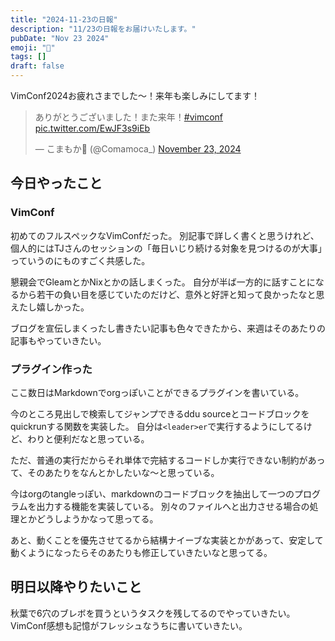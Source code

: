 ```yaml
---
title: "2024-11-23の日報"
description: "11/23の日報をお届けいたします。"
pubDate: "Nov 23 2024"
emoji: "🦊"
tags: []
draft: false
---
```


VimConf2024お疲れさまでした～！来年も楽しみにしてます！

<blockquote class="twitter-tweet"><p lang="ja" dir="ltr">ありがとうございました！また来年！<a href="https://twitter.com/hashtag/vimconf?src=hash&amp;ref_src=twsrc%5Etfw">#vimconf</a> <a href="https://t.co/EwJF3s9iEb">pic.twitter.com/EwJF3s9iEb</a></p>&mdash; こまもか🦊 (@Comamoca_) <a href="https://twitter.com/Comamoca_/status/1860286429341057409?ref_src=twsrc%5Etfw">November 23, 2024</a></blockquote> <script async src="https://platform.twitter.com/widgets.js" charset="utf-8"></script>

## 今日やったこと

### VimConf

初めてのフルスペックなVimConfだった。
別記事で詳しく書くと思うけれど、個人的にはTJさんのセッションの「毎日いじり続ける対象を見つけるのが大事」っていうのにものすごく共感した。

懇親会でGleamとかNixとかの話しまくった。
自分が半ば一方的に話すことになるから若干の負い目を感じていたのだけど、意外と好評と知って良かったなと思えたし嬉しかった。

ブログを宣伝しまくったし書きたい記事も色々できたから、来週はそのあたりの記事もやっていきたい。

### プラグイン作った

ここ数日はMarkdownでorgっぽいことができるプラグインを書いている。

今のところ見出しで検索してジャンプできるddu
sourceとコードブロックをquickrunする関数を実装した。
自分は`<leader>er`で実行するようにしてるけど、わりと便利だなと思っている。

ただ、普通の実行だからそれ単体で完結するコードしか実行できない制約があって、そのあたりをなんとかしたいな～と思っている。

今はorgのtangleっぽい、markdownのコードブロックを抽出して一つのプログラムを出力する機能を実装している。
別々のファイルへと出力させる場合の処理とかどうしようかなって思ってる。

あと、動くことを優先させてるから結構ナイーブな実装とかがあって、安定して動くようになったらそのあたりも修正していきたいなと思ってる。

## 明日以降やりたいこと

秋葉で6穴のブレボを買うというタスクを残してるのでやっていきたい。
VimConf感想も記憶がフレッシュなうちに書いていきたい。
